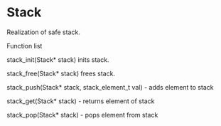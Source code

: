 # Stack
Realization of safe stack.

Function list

stack_init(Stack* stack) inits stack.

stack_free(Stack* stack) frees stack.

stack_push(Stack* stack, stack_element_t val) - adds element to stack

stack_get(Stack* stack) - returns element of stack

stack_pop(Stack* stack) - pops element from stack
